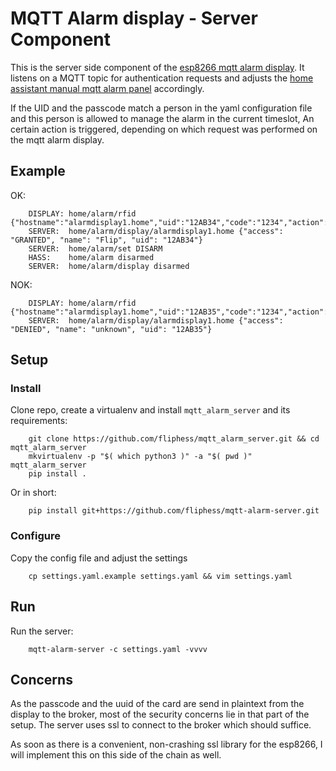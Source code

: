 # MQTT Alarm display - Server Component

This is the server side component of the [esp8266 mqtt alarm display](https://github.com/fliphess/esp8266_alarm_display).
It listens on a MQTT topic for authentication requests and adjusts the [home assistant manual mqtt alarm panel](https://www.home-assistant.io/components/alarm_control_panel.manual_mqtt/) accordingly.

If the UID and the passcode match a person in the yaml configuration file and this person is allowed to manage the alarm in the current timeslot,
An certain action is triggered, depending on which request was performed on the mqtt alarm display.


## Example

OK:

```
    DISPLAY: home/alarm/rfid {"hostname":"alarmdisplay1.home","uid":"12AB34","code":"1234","action":1}
    SERVER:  home/alarm/display/alarmdisplay1.home {"access": "GRANTED", "name": "Flip", "uid": "12AB34"}
    SERVER:  home/alarm/set DISARM
    HASS:    home/alarm disarmed
    SERVER:  home/alarm/display disarmed
```

NOK:

```
    DISPLAY: home/alarm/rfid {"hostname":"alarmdisplay1.home","uid":"12AB35","code":"1234","action":1}
    SERVER:  home/alarm/display/alarmdisplay1.home {"access": "DENIED", "name": "unknown", "uid": "12AB35"}
```


## Setup

### Install

Clone repo, create a virtualenv and install `mqtt_alarm_server` and its requirements:

```
    git clone https://github.com/fliphess/mqtt_alarm_server.git && cd mqtt_alarm_server
    mkvirtualenv -p "$( which python3 )" -a "$( pwd )" mqtt_alarm_server
    pip install .
```

Or in short:

```
    pip install git+https://github.com/fliphess/mqtt-alarm-server.git
```

### Configure

Copy the config file and adjust the settings

```
    cp settings.yaml.example settings.yaml && vim settings.yaml
```

## Run

Run the server:

```
    mqtt-alarm-server -c settings.yaml -vvvv
```

## Concerns

As the passcode and the uuid of the card are send in plaintext from the display to the broker, most of the security concerns lie in that part of the setup. The server uses ssl to connect to the broker which should suffice.

As soon as there is a convenient, non-crashing ssl library for the esp8266, I will implement this on this side of the chain as well.
